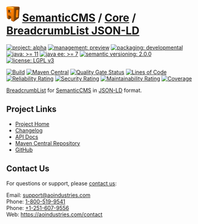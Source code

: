 # [<img src="ao-logo.png" alt="AO Logo" width="35" height="40">](https://github.com/ao-apps) [SemanticCMS](https://github.com/ao-apps/semanticcms) / [Core](https://github.com/ao-apps/semanticcms-core) / [BreadcrumbList JSON-LD](https://github.com/ao-apps/semanticcms-core-breadcrumblist-json-ld)

[![project: alpha](https://semanticcms.com/ao-badges/project-current-stable.svg)](https://aoindustries.com/life-cycle#project-current-stable)
[![management: preview](https://semanticcms.com/ao-badges/management-production.svg)](https://aoindustries.com/life-cycle#management-production)
[![packaging: developmental](https://semanticcms.com/ao-badges/packaging-active.svg)](https://aoindustries.com/life-cycle#packaging-active)  
[![java: &gt;= 11](https://semanticcms.com/ao-badges/java-11.svg)](https://docs.oracle.com/en/java/javase/11/docs/api/)
[![java ee: &gt;= 7](https://semanticcms.com/ao-badges/javaee-7.svg)](https://docs.oracle.com/javaee/7/api/)
[![semantic versioning: 2.0.0](https://semanticcms.com/ao-badges/semver-2.0.0.svg)](http://semver.org/spec/v2.0.0.html)
[![license: LGPL v3](https://semanticcms.com/ao-badges/license-lgpl-3.0.svg)](https://www.gnu.org/licenses/lgpl-3.0)

[![Build](https://github.com/ao-apps/semanticcms-core-breadcrumblist-json-ld/workflows/Build/badge.svg?branch=master)](https://github.com/ao-apps/semanticcms-core-breadcrumblist-json-ld/actions?query=workflow%3ABuild)
[![Maven Central](https://maven-badges.herokuapp.com/maven-central/com.semanticcms/semanticcms-core-breadcrumblist-json-ld/badge.svg)](https://maven-badges.herokuapp.com/maven-central/com.semanticcms/semanticcms-core-breadcrumblist-json-ld)
[![Quality Gate Status](https://sonarcloud.io/api/project_badges/measure?branch=master&project=com.semanticcms%3Asemanticcms-core-breadcrumblist-json-ld&metric=alert_status)](https://sonarcloud.io/dashboard?branch=master&id=com.semanticcms%3Asemanticcms-core-breadcrumblist-json-ld)
[![Lines of Code](https://sonarcloud.io/api/project_badges/measure?branch=master&project=com.semanticcms%3Asemanticcms-core-breadcrumblist-json-ld&metric=ncloc)](https://sonarcloud.io/component_measures?branch=master&id=com.semanticcms%3Asemanticcms-core-breadcrumblist-json-ld&metric=ncloc)  
[![Reliability Rating](https://sonarcloud.io/api/project_badges/measure?branch=master&project=com.semanticcms%3Asemanticcms-core-breadcrumblist-json-ld&metric=reliability_rating)](https://sonarcloud.io/component_measures?branch=master&id=com.semanticcms%3Asemanticcms-core-breadcrumblist-json-ld&metric=Reliability)
[![Security Rating](https://sonarcloud.io/api/project_badges/measure?branch=master&project=com.semanticcms%3Asemanticcms-core-breadcrumblist-json-ld&metric=security_rating)](https://sonarcloud.io/component_measures?branch=master&id=com.semanticcms%3Asemanticcms-core-breadcrumblist-json-ld&metric=Security)
[![Maintainability Rating](https://sonarcloud.io/api/project_badges/measure?branch=master&project=com.semanticcms%3Asemanticcms-core-breadcrumblist-json-ld&metric=sqale_rating)](https://sonarcloud.io/component_measures?branch=master&id=com.semanticcms%3Asemanticcms-core-breadcrumblist-json-ld&metric=Maintainability)
[![Coverage](https://sonarcloud.io/api/project_badges/measure?branch=master&project=com.semanticcms%3Asemanticcms-core-breadcrumblist-json-ld&metric=coverage)](https://sonarcloud.io/component_measures?branch=master&id=com.semanticcms%3Asemanticcms-core-breadcrumblist-json-ld&metric=Coverage)

[BreadcrumbList](https://schema.org/BreadcrumbList) for [SemanticCMS](https://github.com/ao-apps/semanticcms) in [JSON-LD](http://json-ld.org/) format.

## Project Links
* [Project Home](https://semanticcms.com/core/breadcrumblist-json-ld/)
* [Changelog](https://semanticcms.com/core/breadcrumblist-json-ld/changelog)
* [API Docs](https://semanticcms.com/core/breadcrumblist-json-ld/apidocs/)
* [Maven Central Repository](https://search.maven.org/artifact/com.semanticcms/semanticcms-core-breadcrumblist-json-ld)
* [GitHub](https://github.com/ao-apps/semanticcms-core-breadcrumblist-json-ld)

## Contact Us
For questions or support, please [contact us](https://aoindustries.com/contact):

Email: [support@aoindustries.com](mailto:support@aoindustries.com)  
Phone: [1-800-519-9541](tel:1-800-519-9541)  
Phone: [+1-251-607-9556](tel:+1-251-607-9556)  
Web: https://aoindustries.com/contact
